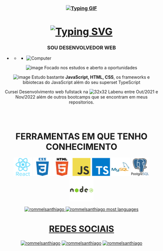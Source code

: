 ### <div align="center">[![Typing GIF](https://www.imagensanimadas.com/data/media/2148/emoticon-e-smiley-cafe-imagem-animada-0029.gif)](https://www.imagensanimadas.com/data/media/2148/emoticon-e-smiley-cafe-imagem-animada-0029.gif)<h1 align="center"> [![Typing SVG](https://readme-typing-svg.herokuapp.com/?color=ffffff&size=35&center=true&vCenter=true&width=1000&lines=Ola+amigos,+me+chamo+Rommel+Santhiago)](https://git.io/typing-svg) </h1></div>

<h3 align="center">SOU DESENVOLVEDOR WEB</h3>

* * * <img src="https://raw.githubusercontent.com/MicaelliMedeiros/micaellimedeiros/master/image/computer-illustration.png" min-width="20px" max-width="300px" width="250px" align="left" margin="0" alt="Computer">

<div align="center">
  
![image](https://user-images.githubusercontent.com/61671015/144712720-217a3bb8-764c-47ec-8ccc-f70e8f0cfd55.png) Focado nos estudos e aberto a oportunidades

![image](https://user-images.githubusercontent.com/61671015/144712901-d6c24dce-44e9-461c-990f-1bec7a2b1e39.png) Estudo bastante **JavaScript, HTML, CSS**, os frameworks e bibiotecas do JavaScript além do seu superset TypeScript
  
Cursei Desenvolvimento web fullstack na ![32x32](https://user-images.githubusercontent.com/61671015/147751898-47929365-3a8f-447c-81cf-08d59a316b08.png) Labenu entre Out/2021 e Nov/2022 além de outros bootcamps que se encontram em meus repositorios.
</div>
<br><br>
<div>
  <h1 align="center">FERRAMENTAS EM QUE TENHO CONHECIMENTO</h1>
<p align="center">
<img src="https://raw.githubusercontent.com/devicons/devicon/master/icons/react/react-original-wordmark.svg" alt="react" width="60" height="60"/>
<img src="https://raw.githubusercontent.com/devicons/devicon/master/icons/css3/css3-plain-wordmark.svg" alt="css3"  width="60" height="60"/>
<img src="https://raw.githubusercontent.com/devicons/devicon/master/icons/html5/html5-original-wordmark.svg" alt="html5"  width="60" height="60"/>
<img src="https://raw.githubusercontent.com/devicons/devicon/master/icons/javascript/javascript-original.svg" alt="javascript" width="60" height="60"/>
<img src="https://raw.githubusercontent.com/devicons/devicon/master/icons/typescript/typescript-original.svg" alt="typescript" width="60" height="60"/>
<img src="https://raw.githubusercontent.com/devicons/devicon/master/icons/mysql/mysql-original-wordmark.svg" alt="mysql" width="60" height="60"/>
<img src="https://raw.githubusercontent.com/devicons/devicon/master/icons/postgresql/postgresql-original-wordmark.svg" alt="postgresql" width="60" height="60"/>
<img src="https://raw.githubusercontent.com/devicons/devicon/master/icons/nodejs/nodejs-original-wordmark.svg" alt="nodejs" width="80" height="80"/></p><p align="center">
</p>
</div>

<div align="center">
  <a href="https://github.com/rommelsanthiago">
  <img width="530em" src="https://github-readme-stats-git-masterrstaa-rickstaa.vercel.app/api?username=rommelsanthiago&show_icons=true&theme=highcontrast" alt="rommelsanthiago"/>
  <img width="530em" src="https://github-readme-stats-git-masterrstaa-rickstaa.vercel.app/api/top-langs/?username=rommelsanthiago&layout=compact&theme=highcontrast" alt="rommelsanthiago most languages"/>
</div>

<div>
<h1 align="center">REDES SOCIAIS</h1>  
<p align="center">
<a href="https://codepen.io/rommelsanthiago" target="blank"><img align="center" src="https://cdn.jsdelivr.net/npm/simple-icons@3.0.1/icons/codepen.svg" alt="rommelsanthiago" height="40" width="40" /></a>
<a href="https://www.linkedin.com/in/rommelsanthiago" target="blank"><img align="center" src="https://cdn.jsdelivr.net/npm/simple-icons@3.0.1/icons/linkedin.svg" alt="rommelsanthiago" height="40" width="40" /></a>
<a href="https://stackoverflow.com/users/14057059/rommel-santhiago" target="blank"><img align="center" src="https://cdn.jsdelivr.net/npm/simple-icons@3.0.1/icons/stackoverflow.svg" alt="rommelsanthiago" height="40" width="40" /></a>
</p>
</div>
  
  <div align="center">
    <img src="http://ForTheBadge.com/images/badges/built-with-love.svg" alt="" />
  </div>
  
<!--   ## <div align="center"><h3>Visitantes</h3> <p><img alingn="center"  src="https://profile-counter.glitch.me/rommelsanthiago/count.svg" /></p> </div> -->
